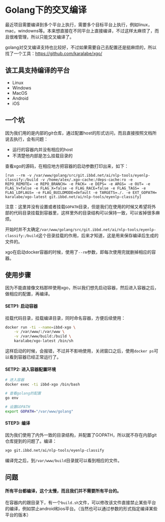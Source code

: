 # Golang下的交叉编译
最近项目需要编译到多个平台上执行，需要多个目标平台上执行，例如linux，mac，windowns等。本来想直接在不同平台上直接编译，不过这样太麻烦了，而且很难管理，所以只能交叉编译了。

golang对交叉编译支持也比较好，不过如果需要自己去配置还是挺麻烦的，所以找了一个工具：https://github.com/karalabe/xgo/

## 该工具支持编译的平台

- Linux
- Windows
- MacOS
- Android
- iOS

## 一个坑
因为我们用的是内部的git仓库，通过配置host的形式访问，而且直接按照文档所说去执行，会有问题：

- 运行的容器内并没有相应的host
- 不清楚他内部是怎么挂载目录的

查看xgo的源码，在相应地方把容器的启动参数打印出来，如下：

```
[run --rm -v /var/www/golang/src/git.ibbd.net/ai/nlp-tools/eyenlp-classify:/build -v /home/alex/.xgo-cache:/deps-cache:ro -e REPO_REMOTE= -e REPO_BRANCH= -e PACK= -e DEPS= -e ARGS= -e OUT= -e FLAG_V=false -e FLAG_X=false -e FLAG_RACE=false -e FLAG_TAGS= -e FLAG_LDFLAGS= -e FLAG_BUILDMODE=default -e TARGETS=./. -e EXT_GOPATH= karalabe/xgo-latest git.ibbd.net/ai/nlp-tools/eyenlp-classify]
```

注意：这里并没有设置或者挂载`GOPATH`目录，但是我们在使用的时候又希望将外部的代码目录挂载到容器里，这样里外的目录结构可以保持一致，可以省掉很多麻烦。

开始时并不太确定`/var/www/golang/src/git.ibbd.net/ai/nlp-tools/eyenlp-classify:/build`这个目录挂载的作用，后来才知道，这是用来保存编译后生成的文件的。

xgo在启动docker容器的时候，使用了`--rm`参数，即每次使用完就删掉相应的容器。

## 使用步骤
因为不能直接像文档那样使用xgo，所以我们想先启动容器，然后进入容器之后，做相应的配置，再编译。

#### SETP1: 启动容器
挂载代码目录，挂载编译目录，同时命名容器，方便后续使用：

```sh
docker run -ti --name=ibbd-xgo \
    -v /var/www/:/var/www \
    -v /var/www/build:/build \
    karalabe/xgo-latest /bin/sh
```

这样启动的时候，会报错，不过并不影响使用，关闭窗口之后，使用`docker ps`可以看到容器已经正常运行了。

#### SETP2: 进入容器配置环境

```sh
# 进入容器
docker exec -ti ibbd-xgo /bin/bash

# 查看golang的配置
go env

# 设置GOPATH
export GOPATH="/var/www/golang"
```

#### STEP3: 编译
因为我们使用了内外一致的目录结构，并配置了GOPATH，所以就不存在内部git仓库提到的问题了。编译：

```sh
xgo git.ibbd.net/ai/nlp-tools/eyenlp-classify
```

编译完之后，到`/var/www/build`目录就可以看到相应的文件。

## 问题

#### 所有平台都编译，这个太慢，而且我们并不需要所有平台的。
在容器内的跟目录下，有一个`build.sh`文件，可以修改该文件直接禁止某些平台的编译，例如禁止android和ios平台。（当然也可以通过参数的形式指定编译某些平台的版本）
